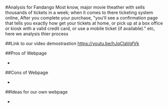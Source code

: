 #Analysis for Fandango
Most know, major movie theather with sells thousands of tickets in a week; when it comes to there ticketing system online, After you complete your purchase, "you'll see a confirmation page that tells you exactly how get your tickets at home, or pick up at a box office or kiosk with a valid credit card, or use a mobile ticket (if available)." etc, here we analysis thier process

##Link to our video demostrastion
https://youtu.be/hJqCIaVqfVk

##Pros of Webpage

* 

##Cons of Webpage

* 


##Ideas for our own webpage 

*  